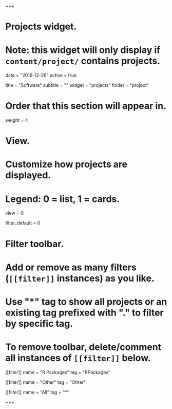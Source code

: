 +++
# Projects widget.
# Note: this widget will only display if `content/project/` contains projects.

date = "2016-12-28"
active = true

title = "Software"
subtitle = ""
widget = "projects"
folder = "project"

# Order that this section will appear in.
weight = 4

# View.
# Customize how projects are displayed.
# Legend: 0 = list, 1 = cards.
view = 0

filter_default = 0

# Filter toolbar.
# Add or remove as many filters (`[[filter]]` instances) as you like.
# Use "*" tag to show all projects or an existing tag prefixed with "." to filter by specific tag.
# To remove toolbar, delete/comment all instances of `[[filter]]` below.

[[filter]]
  name = "R Packages"
  tag = "RPackages"

[[filter]]
  name = "Other"
  tag = "Other"

[[filter]]
  name = "All"
  tag = "*"

+++